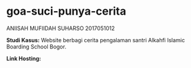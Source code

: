 # goa-suci-punya-cerita

ANIISAH MUFIIDAH SUHARSO 2017051012

**Studi Kasus:**
Website berbagi cerita pengalaman santri Alkahfi Islamic Boarding School Bogor.

**Link Hosting:**

